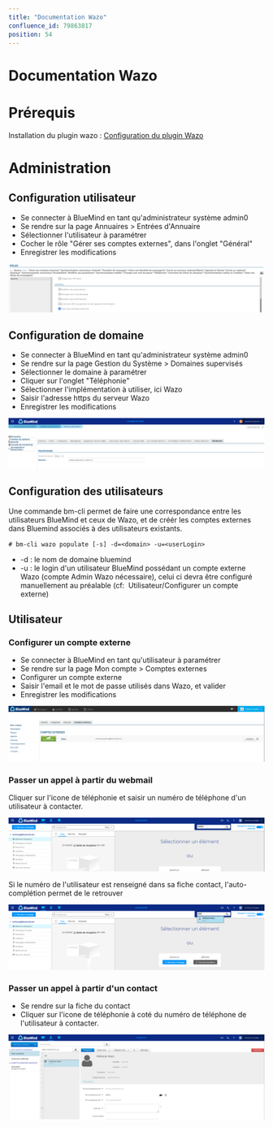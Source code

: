 ```yaml
---
title: "Documentation Wazo"
confluence_id: 79863817
position: 54
---
```

# Documentation Wazo


# Prérequis

Installation du plugin wazo : [Configuration du plugin Wazo](/Base_de_connaissance/Configuration_du_plugin_Wazo/)


# Administration

## Configuration utilisateur

- Se connecter à BlueMind en tant qu'administrateur système admin0
- Se rendre sur la page Annuaires > Entrées d'Annuaire
- Sélectionner l'utilisateur à paramétrer
- Cocher le rôle "Gérer ses comptes externes", dans l'onglet "Général"
- Enregistrer les modifications


![](../attachments/79863817/79863820.png)


## Configuration de domaine

- Se connecter à BlueMind en tant qu'administrateur système admin0
- Se rendre sur la page Gestion du Système > Domaines supervisés
- Sélectionner le domaine à paramétrer
- Cliquer sur l'onglet "Téléphonie"
- Sélectionner l'implémentation à utiliser, ici Wazo
- Saisir l'adresse https du serveur Wazo
- Enregistrer les modifications


![](../attachments/79863817/79863821.png)

## Configuration des utilisateurs

Une commande bm-cli permet de faire une correspondance entre les utilisateurs BlueMind et ceux de Wazo, et de créér les comptes externes dans Bluemind associés à des utilisateurs existants.


```
# bm-cli wazo populate [-s] -d=<domain> -u=<userLogin>
```


- -d : le nom de domaine bluemind
- -u : le login d'un utilisateur BlueMind possédant un compte externe Wazo (compte Admin Wazo nécessaire), celui ci devra être configuré manuellement au préalable (cf:  Utilisateur/Configurer un compte externe)


## Utilisateur

### Configurer un compte externe

- Se connecter à BlueMind en tant qu'utilisateur à paramétrer
- Se rendre sur la page Mon compte > Comptes externes
- Configurer un compte externe
- Saisir l'email et le mot de passe utilisés dans Wazo, et valider
- Enregistrer les modifications


![](../attachments/79863817/79863819.png)

### Passer un appel à partir du webmail

Cliquer sur l'icone de téléphonie et saisir un numéro de téléphone d'un utilisateur à contacter.

![](../attachments/79863817/79863823.png)


Si le numéro de l'utilisateur est renseigné dans sa fiche contact, l'auto-complétion permet de le retrouver

![](../attachments/79863817/79863824.png)

### Passer un appel à partir d'un contact

- Se rendre sur la fiche du contact
- Cliquer sur l'icone de téléphonie à coté du numéro de téléphone de l'utilisateur à contacter.


![](../attachments/79863817/79863822.png)


